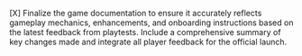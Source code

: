[X] Finalize the game documentation to ensure it accurately reflects gameplay mechanics, enhancements, and onboarding instructions based on the latest feedback from playtests. Include a comprehensive summary of key changes made and integrate all player feedback for the official launch.